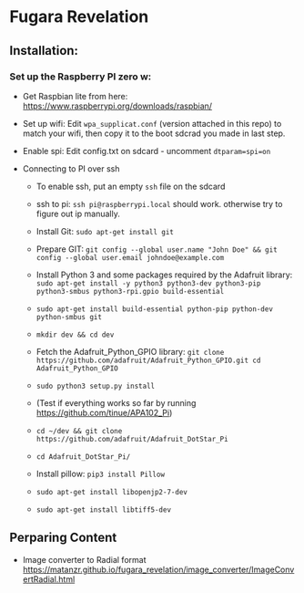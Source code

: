 # Fugara Revelation

## Installation:

### Set up the Raspberry PI zero w:

 - Get Raspbian lite from here:
https://www.raspberrypi.org/downloads/raspbian/

- Set up wifi:
Edit `wpa_supplicat.conf` (version attached in this repo) to match your wifi, then copy it to the boot sdcrad you made in last step.

- Enable spi: 
Edit config.txt on sdcard - uncomment `dtparam=spi=on`

- Connecting to PI over ssh
    - To enable ssh, put an empty `ssh` file on the sdcard
    - ssh to pi: `ssh pi@raspberrypi.local` should work. otherwise try to figure out ip manually.
    - Install Git: `sudo apt-get install git`
    - Prepare GIT: `git config --global user.name "John Doe" && git config --global user.email johndoe@example.com`
    -  Install Python 3 and some packages required by the Adafruit library: `sudo apt-get install -y python3 python3-dev python3-pip python3-smbus python3-rpi.gpio build-essential`
    - `sudo apt-get install build-essential python-pip python-dev python-smbus git`
    - `mkdir dev && cd dev`
    - Fetch the Adafruit_Python_GPIO library: `git clone https://github.com/adafruit/Adafruit_Python_GPIO.git
    cd Adafruit_Python_GPIO`
    - `sudo python3 setup.py install`
    - (Test if everything works so far by running https://github.com/tinue/APA102_Pi)
    
    - `cd ~/dev && git clone https://github.com/adafruit/Adafruit_DotStar_Pi`
    - `cd Adafruit_DotStar_Pi/`
    - Install pillow: `pip3 install Pillow`
    - `sudo apt-get install libopenjp2-7-dev`
    - `sudo apt-get install libtiff5-dev`

## Perparing Content

- Image converter to Radial format
https://matanzr.github.io/fugara_revelation/image_converter/ImageConvertRadial.html